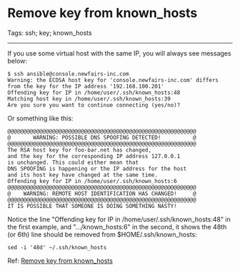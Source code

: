 # Remove key from known_hosts
Tags: ssh; key; known_hosts

------

If you use some virtual host with the same IP,
you will always see messages below:

    $ ssh ansible@console.newfairs-inc.com
    Warning: the ECDSA host key for 'console.newfairs-inc.com' differs
    from the key for the IP address '192.168.100.201'
    Offending key for IP in /home/user/.ssh/known_hosts:48
    Matching host key in /home/user/.ssh/known_hosts:39
    Are you sure you want to continue connecting (yes/no)? 

Or something like this:

    @@@@@@@@@@@@@@@@@@@@@@@@@@@@@@@@@@@@@@@@@@@@@@@@@@@@@@@@@@@
    @       WARNING: POSSIBLE DNS SPOOFING DETECTED!          @
    @@@@@@@@@@@@@@@@@@@@@@@@@@@@@@@@@@@@@@@@@@@@@@@@@@@@@@@@@@@
    The RSA host key for foo-bar.net has changed,
    and the key for the corresponding IP address 127.0.0.1
    is unchanged. This could either mean that
    DNS SPOOFING is happening or the IP address for the host
    and its host key have changed at the same time.
    Offending key for IP in /home/user/.ssh/known_hosts:6
    @@@@@@@@@@@@@@@@@@@@@@@@@@@@@@@@@@@@@@@@@@@@@@@@@@@@@@@@@@@
    @    WARNING: REMOTE HOST IDENTIFICATION HAS CHANGED!     @
    @@@@@@@@@@@@@@@@@@@@@@@@@@@@@@@@@@@@@@@@@@@@@@@@@@@@@@@@@@@
    IT IS POSSIBLE THAT SOMEONE IS DOING SOMETHING NASTY!

Notice the line "Offending key for IP in /home/user/.ssh/known_hosts:48"
in the first example, and ".../known_hosts:6" in the second,
it shows the 48th (or 6th) line should be removed from $HOME/.ssh/known_hosts:

    sed -i '48d' ~/.ssh/known_hosts

Ref:
[Remove key from known_hosts](http://superuser.com/questions/30087/remove-key-from-known-hosts)
